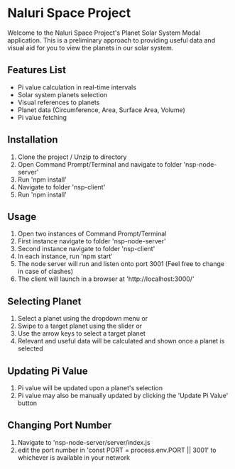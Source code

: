 # Naluri Space Project

Welcome to the Naluri Space Project's Planet Solar System Modal application. This is a preliminary approach to providing useful data and visual aid for you to view the planets in our solar system.

## Features List

 - Pi value calculation in real-time intervals
 - Solar system planets selection
 - Visual references to planets
 - Planet data (Circumference, Area, Surface Area, Volume)
 - Pi value fetching

## Installation

1. Clone the project / Unzip to directory
2. Open Command Prompt/Terminal and navigate to folder 'nsp-node-server'
3. Run 'npm install'
4. Navigate to folder 'nsp-client'
5. Run 'npm install'

## Usage

1. Open two instances of Command Prompt/Terminal
2. First instance navigate to folder 'nsp-node-server'
3. Second instance navigate to folder 'nsp-client'
4. In each instance, run 'npm start'
5. The node server will run and listen onto port 3001 (Feel free to change in case of clashes)
6. The client will launch in a browser at 'http://localhost:3000/'

## Selecting Planet

1. Select a planet using the dropdown menu 
or
2. Swipe to a target planet using the slider 
or
4. Use the arrow keys to select a target planet
5. Relevant and useful data will be calculated and shown once a planet is selected

## Updating Pi Value

1. Pi value will be updated upon a planet's selection
2. Pi value may also be manually updated by clicking the 'Update Pi Value' button

## Changing Port Number

1. Navigate to 'nsp-node-server/server/index.js
2. edit the port number in 'const  PORT = process.env.PORT || 3001' to whichever is available in your network